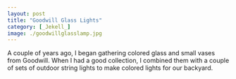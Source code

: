 ```yaml
---
layout: post
title: "Goodwill Glass Lights"
category: [_Jekell_]
image: ./goodwillglasslamp.jpg
---
```

A couple of years ago, I began gathering colored glass and small vases from Goodwill. When I had a good collection, I combined them with a couple of sets of outdoor string lights to make colored lights for our backyard.
